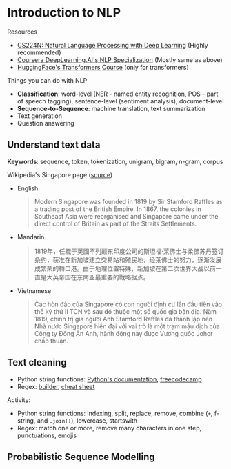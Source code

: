 # Introduction to NLP

Resources

- [CS224N: Natural Language Processing with Deep Learning](https://web.stanford.edu/class/cs224n/) (Highly recommended)
- [Coursera DeepLearning.AI's NLP Specialization](https://www.coursera.org/specializations/natural-language-processing) (Mostly same as above)
- [HuggingFace's Transformers Course](https://huggingface.co/course/) (only for transformers)

Things you can do with NLP

- **Classification**: word-level (NER - named entity recognition, POS - part of speech tagging), sentence-level (sentiment analysis), document-level
- **Sequence-to-Sequence**: machine translation, text summarization
- Text generation
- Question answering

## Understand text data

**Keywords**: sequence, token, tokenization, unigram, bigram, n-gram, corpus

Wikipedia's Singapore page ([source](https://en.wikipedia.org/wiki/Singapore))

- English

  > Modern Singapore was founded in 1819 by Sir Stamford Raffles as a trading post of the British Empire. In 1867, the colonies in Southeast Asia were reorganised and Singapore came under the direct control of Britain as part of the Straits Settlements.
- Mandarin

  > 1819年，任職于英國不列颠东印度公司的斯坦福·莱佛士与柔佛苏丹签订条约，获准在新加坡建立交易站和殖民地，经莱佛士的努力，逐渐发展成繁荣的轉口港。由于地理位置特殊，新加坡在第二次世界大战以前一直是大英帝国在东南亚最重要的戰略据点。

- Vietnamese

  > Các hòn đảo của Singapore có con người định cư lần đầu tiên vào thế kỷ thứ II TCN và sau đó thuộc một số quốc gia bản địa. Năm 1819, chính trị gia người Anh Stamford Raffles đã thành lập nên Nhà nước Singapore hiện đại với vai trò là một trạm mậu dịch của Công ty Đông Ấn Anh, hành động này được Vương quốc Johor chấp thuận.


## Text cleaning

- Python string functions: [Python's documentation](https://docs.python.org/3/library/string.html), [freecodecamp](https://www.freecodecamp.org/news/python-string-manipulation-handbook/)
- Regex: [builder](https://regexr.com/), [cheat sheet](https://www.rexegg.com/regex-quickstart.html)

Activity:

- Python string functions: indexing, split, replace, remove, combine (`+`, f-string, and `.join()`), lowercase, startswith
- Regex: match one or more, remove many characters in one step, punctuations, emojis

## Probabilistic Sequence Modelling


